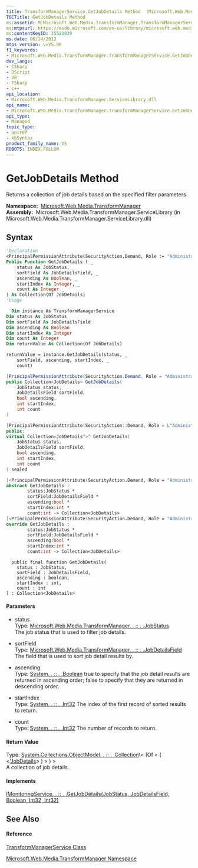 ```yaml
---
title: TransformManagerService.GetJobDetails Method  (Microsoft.Web.Media.TransformManager)
TOCTitle: GetJobDetails Method
ms:assetid: M:Microsoft.Web.Media.TransformManager.TransformManagerService.GetJobDetails(Microsoft.Web.Media.TransformManager.JobStatus,Microsoft.Web.Media.TransformManager.JobDetailsField,System.Boolean,System.Int32,System.Int32)
ms:mtpsurl: https://msdn.microsoft.com/en-us/library/microsoft.web.media.transformmanager.transformmanagerservice.getjobdetails(v=VS.90)
ms:contentKeyID: 35521029
ms.date: 06/14/2012
mtps_version: v=VS.90
f1_keywords:
- Microsoft.Web.Media.TransformManager.TransformManagerService.GetJobDetails
dev_langs:
- CSharp
- JScript
- VB
- FSharp
- c++
api_location:
- Microsoft.Web.Media.TransformManager.ServiceLibrary.dll
api_name:
- Microsoft.Web.Media.TransformManager.TransformManagerService.GetJobDetails
api_type:
- Managed
topic_type:
- apiref
- kbSyntax
product_family_name: VS
ROBOTS: INDEX,FOLLOW
---
```


# GetJobDetails Method

Returns a collection of job details based on the specified filter parameters.

**Namespace:**  [Microsoft.Web.Media.TransformManager](microsoft-web-media-transformmanager-namespace.md)  
**Assembly:**  Microsoft.Web.Media.TransformManager.ServiceLibrary (in Microsoft.Web.Media.TransformManager.ServiceLibrary.dll)

## Syntax

``` vb
'Declaration
<PrincipalPermissionAttribute(SecurityAction.Demand, Role := "Administrators")> _
Public Function GetJobDetails ( _
    status As JobStatus, _
    sortField As JobDetailsField, _
    ascending As Boolean, _
    startIndex As Integer, _
    count As Integer _
) As Collection(Of JobDetails)
'Usage

  Dim instance As TransformManagerService
Dim status As JobStatus
Dim sortField As JobDetailsField
Dim ascending As Boolean
Dim startIndex As Integer
Dim count As Integer
Dim returnValue As Collection(Of JobDetails)

returnValue = instance.GetJobDetails(status, _
    sortField, ascending, startIndex, _
    count)
```

``` csharp
[PrincipalPermissionAttribute(SecurityAction.Demand, Role = "Administrators")]
public Collection<JobDetails> GetJobDetails(
    JobStatus status,
    JobDetailsField sortField,
    bool ascending,
    int startIndex,
    int count
)
```

``` c++
[PrincipalPermissionAttribute(SecurityAction::Demand, Role = L"Administrators")]
public:
virtual Collection<JobDetails^>^ GetJobDetails(
    JobStatus status, 
    JobDetailsField sortField, 
    bool ascending, 
    int startIndex, 
    int count
) sealed
```

``` fsharp
[<PrincipalPermissionAttribute(SecurityAction.Demand, Role = "Administrators")>]
abstract GetJobDetails : 
        status:JobStatus * 
        sortField:JobDetailsField * 
        ascending:bool * 
        startIndex:int * 
        count:int -> Collection<JobDetails> 
[<PrincipalPermissionAttribute(SecurityAction.Demand, Role = "Administrators")>]
override GetJobDetails : 
        status:JobStatus * 
        sortField:JobDetailsField * 
        ascending:bool * 
        startIndex:int * 
        count:int -> Collection<JobDetails> 
```

``` jscript
  public final function GetJobDetails(
    status : JobStatus, 
    sortField : JobDetailsField, 
    ascending : boolean, 
    startIndex : int, 
    count : int
) : Collection<JobDetails>
```

#### Parameters

  - status  
    Type: [Microsoft.Web.Media.TransformManager. . :: . .JobStatus](jobstatus-enumeration-microsoft-web-media-transformmanager.md)  
    The job status that is used to filter job details.  

<!-- end list -->

  - sortField  
    Type: [Microsoft.Web.Media.TransformManager. . :: . .JobDetailsField](jobdetailsfield-enumeration-microsoft-web-media-transformmanager.md)  
    The field that is used to sort job detail results by.  

<!-- end list -->

  - ascending  
    Type: [System. . :: . .Boolean](https://msdn.microsoft.com/en-us/library/a28wyd50\(v=vs.90\))  
    true to specify that the job detail results are returned in ascending order; false to specify that they are returned in descending order.  

<!-- end list -->

  - startIndex  
    Type: [System. . :: . .Int32](https://msdn.microsoft.com/en-us/library/td2s409d\(v=vs.90\))  
    The index of the first record of sorted results to return.  

<!-- end list -->

  - count  
    Type: [System. . :: . .Int32](https://msdn.microsoft.com/en-us/library/td2s409d\(v=vs.90\))  
    The number of records to return.  

#### Return Value

Type: [System.Collections.ObjectModel. . :: . .Collection](https://msdn.microsoft.com/en-us/library/ms132397\(v=vs.90\))\< (Of \< ( \<'[JobDetails](jobdetails-class-microsoft-web-media-transformmanager.md)\> ) \> ) \>  
A collection of job details.  

#### Implements

[IMonitoringService. . :: . .GetJobDetails(JobStatus, JobDetailsField, Boolean, Int32, Int32)](imonitoringservice-getjobdetails-method-microsoft-web-media-transformmanager.md)  

## See Also

#### Reference

[TransformManagerService Class](transformmanagerservice-class-microsoft-web-media-transformmanager.md)

[Microsoft.Web.Media.TransformManager Namespace](microsoft-web-media-transformmanager-namespace.md)

